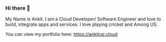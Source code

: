 ### Hi there 👋

<!--
**restlessankyyy/restlessankyyy** is a ✨ _special_ ✨ repository because its `README.md` (this file) appears on your GitHub profile.



-->

My Name is Ankit. I am a Cloud Developer/ Software Engineer and love to build, integrate apps and services. 
I love playing cricket and Among US.

You can view my portfolio here: https://ankitraj.cloud
